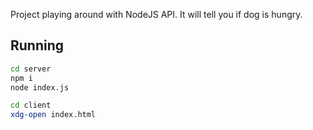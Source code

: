 Project playing around with NodeJS API.
It will tell you if dog is hungry.

## Running
```bash
cd server
npm i
node index.js

cd client
xdg-open index.html
```

